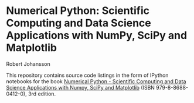# Numerical Python: Scientific Computing and Data Science Applications with NumPy, SciPy and Matplotlib

Robert Johansson

This repository contains source code listings in the form of IPython notebooks for the book [Numerical Python - Scientific Computing and Data Science Applications with Numpy, SciPy and Matplotlib](https://link.springer.com/book/10.1007/979-8-8688-0413-7) (ISBN 979-8-8688-0412-0), 3rd edition.